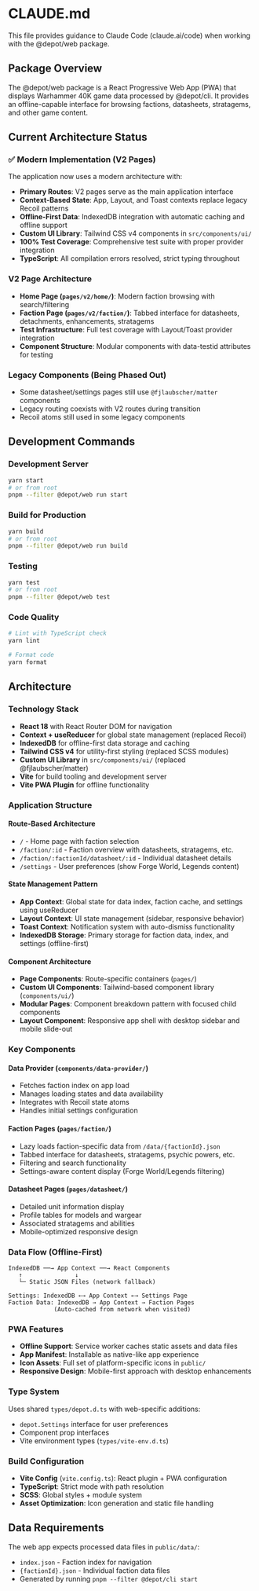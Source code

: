 # CLAUDE.md

This file provides guidance to Claude Code (claude.ai/code) when working with the @depot/web package.

## Package Overview

The @depot/web package is a React Progressive Web App (PWA) that displays Warhammer 40K game data processed by @depot/cli. It provides an offline-capable interface for browsing factions, datasheets, stratagems, and other game content.

## Current Architecture Status

### ✅ Modern Implementation (V2 Pages)
The application now uses a modern architecture with:
- **Primary Routes**: V2 pages serve as the main application interface
- **Context-Based State**: App, Layout, and Toast contexts replace legacy Recoil patterns
- **Offline-First Data**: IndexedDB integration with automatic caching and offline support
- **Custom UI Library**: Tailwind CSS v4 components in `src/components/ui/`
- **100% Test Coverage**: Comprehensive test suite with proper provider integration
- **TypeScript**: All compilation errors resolved, strict typing throughout

### V2 Page Architecture
- **Home Page (`pages/v2/home/`)**: Modern faction browsing with search/filtering
- **Faction Page (`pages/v2/faction/`)**: Tabbed interface for datasheets, detachments, enhancements, stratagems
- **Test Infrastructure**: Full test coverage with Layout/Toast provider integration
- **Component Structure**: Modular components with data-testid attributes for testing

### Legacy Components (Being Phased Out)
- Some datasheet/settings pages still use `@fjlaubscher/matter` components
- Legacy routing coexists with V2 routes during transition
- Recoil atoms still used in some legacy components

## Development Commands

### Development Server
```bash
yarn start
# or from root
pnpm --filter @depot/web run start
```

### Build for Production
```bash
yarn build
# or from root
pnpm --filter @depot/web run build
```

### Testing
```bash
yarn test
# or from root
pnpm --filter @depot/web test
```

### Code Quality
```bash
# Lint with TypeScript check
yarn lint

# Format code
yarn format
```

## Architecture

### Technology Stack
- **React 18** with React Router DOM for navigation
- **Context + useReducer** for global state management (replaced Recoil)
- **IndexedDB** for offline-first data storage and caching
- **Tailwind CSS v4** for utility-first styling (replaced SCSS modules)
- **Custom UI Library** in `src/components/ui/` (replaced @fjlaubscher/matter)
- **Vite** for build tooling and development server
- **Vite PWA Plugin** for offline functionality

### Application Structure

#### Route-Based Architecture
- `/` - Home page with faction selection
- `/faction/:id` - Faction overview with datasheets, stratagems, etc.
- `/faction/:factionId/datasheet/:id` - Individual datasheet details
- `/settings` - User preferences (show Forge World, Legends content)

#### State Management Pattern
- **App Context**: Global state for data index, faction cache, and settings using useReducer
- **Layout Context**: UI state management (sidebar, responsive behavior)
- **Toast Context**: Notification system with auto-dismiss functionality
- **IndexedDB Storage**: Primary storage for faction data, index, and settings (offline-first)

#### Component Architecture
- **Page Components**: Route-specific containers (`pages/`)
- **Custom UI Components**: Tailwind-based component library (`components/ui/`)
- **Modular Pages**: Component breakdown pattern with focused child components
- **Layout Component**: Responsive app shell with desktop sidebar and mobile slide-out

### Key Components

#### Data Provider (`components/data-provider/`)
- Fetches faction index on app load
- Manages loading states and data availability
- Integrates with Recoil state atoms
- Handles initial settings configuration

#### Faction Pages (`pages/faction/`)
- Lazy loads faction-specific data from `/data/{factionId}.json`
- Tabbed interface for datasheets, stratagems, psychic powers, etc.
- Filtering and search functionality
- Settings-aware content display (Forge World/Legends filtering)

#### Datasheet Pages (`pages/datasheet/`)
- Detailed unit information display
- Profile tables for models and wargear
- Associated stratagems and abilities
- Mobile-optimized responsive design

### Data Flow (Offline-First)

```
IndexedDB ──→ App Context ──→ React Components
   ↑               ↓
   └─ Static JSON Files (network fallback)
   
Settings: IndexedDB ←→ App Context ←→ Settings Page
Faction Data: IndexedDB → App Context → Faction Pages
             (Auto-cached from network when visited)
```

### PWA Features
- **Offline Support**: Service worker caches static assets and data files
- **App Manifest**: Installable as native-like app experience
- **Icon Assets**: Full set of platform-specific icons in `public/`
- **Responsive Design**: Mobile-first approach with desktop enhancements

### Type System
Uses shared `types/depot.d.ts` with web-specific additions:
- `depot.Settings` interface for user preferences
- Component prop interfaces
- Vite environment types (`types/vite-env.d.ts`)

### Build Configuration
- **Vite Config** (`vite.config.ts`): React plugin + PWA configuration  
- **TypeScript**: Strict mode with path resolution
- **SCSS**: Global styles + module system
- **Asset Optimization**: Icon generation and static file handling

## Data Requirements

The web app expects processed data files in `public/data/`:
- `index.json` - Faction index for navigation
- `{factionId}.json` - Individual faction data files
- Generated by running `pnpm --filter @depot/cli start`